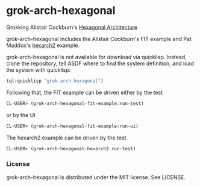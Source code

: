 # grok-arch-hexagonal

Grokking Alistair Cockburn's [Hexagonal Architecture][1]

grok-arch-hexagonal includes the Alistair Cockburn's FIT example and
Pat Maddox's [hexarch2][2] example.

grok-arch-hexagonal is not available for download via
quicklisp. Instead, clone the repository, tell ASDF where to find the
system definition, and load the system with quicklisp:

```lisp
(ql:quicklisp "grok-arch-hexagonal")
```

Following that, the FIT example can be driven either by the test

```lisp
CL-USER> (grok-arch-hexagonal-fit-example:run-test)
```

or by the UI

```lisp
CL-USER> (grok-arch-hexagonal-fit-example:run-ui)
```

The hexarch2 example can be driven by the test

```lisp
CL-USER> (grok-arch-hexagonal-hexarch2:run-test)
```

### License

grok-arch-hexagonal is distributed under the MIT license. See LICENSE.

[1]: http://alistair.cockburn.us/Hexagonal+architecture
[2]: https://github.com/patmaddox/hexarch2
